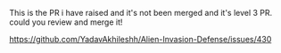 This is the PR i have raised and it's not been merged and it's level 3 PR. could you review and merge it!

https://github.com/YadavAkhileshh/Alien-Invasion-Defense/issues/430
